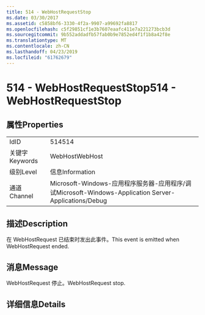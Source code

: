 ```yaml
---
title: 514 - WebHostRequestStop
ms.date: 03/30/2017
ms.assetid: c5858bf6-3330-4f2a-9907-a99692fa8817
ms.openlocfilehash: c5f29851cf1e3b7607eaafc411e7a221273bcb3d
ms.sourcegitcommit: 9b552addadfb57fab0b9e7852ed4f1f1b8a42f8e
ms.translationtype: MT
ms.contentlocale: zh-CN
ms.lasthandoff: 04/23/2019
ms.locfileid: "61762679"
---
```

# <a name="514---webhostrequeststop"></a><span data-ttu-id="f0b91-102">514 - WebHostRequestStop</span><span class="sxs-lookup"><span data-stu-id="f0b91-102">514 - WebHostRequestStop</span></span>
## <a name="properties"></a><span data-ttu-id="f0b91-103">属性</span><span class="sxs-lookup"><span data-stu-id="f0b91-103">Properties</span></span>  
  
|||  
|-|-|  
|<span data-ttu-id="f0b91-104">Id</span><span class="sxs-lookup"><span data-stu-id="f0b91-104">ID</span></span>|<span data-ttu-id="f0b91-105">514</span><span class="sxs-lookup"><span data-stu-id="f0b91-105">514</span></span>|  
|<span data-ttu-id="f0b91-106">关键字</span><span class="sxs-lookup"><span data-stu-id="f0b91-106">Keywords</span></span>|<span data-ttu-id="f0b91-107">WebHost</span><span class="sxs-lookup"><span data-stu-id="f0b91-107">WebHost</span></span>|  
|<span data-ttu-id="f0b91-108">级别</span><span class="sxs-lookup"><span data-stu-id="f0b91-108">Level</span></span>|<span data-ttu-id="f0b91-109">信息</span><span class="sxs-lookup"><span data-stu-id="f0b91-109">Information</span></span>|  
|<span data-ttu-id="f0b91-110">通道</span><span class="sxs-lookup"><span data-stu-id="f0b91-110">Channel</span></span>|<span data-ttu-id="f0b91-111">Microsoft-Windows-应用程序服务器-应用程序/调试</span><span class="sxs-lookup"><span data-stu-id="f0b91-111">Microsoft-Windows-Application Server-Applications/Debug</span></span>|  
  
## <a name="description"></a><span data-ttu-id="f0b91-112">描述</span><span class="sxs-lookup"><span data-stu-id="f0b91-112">Description</span></span>  
 <span data-ttu-id="f0b91-113">在 WebHostRequest 已结束时发出此事件。</span><span class="sxs-lookup"><span data-stu-id="f0b91-113">This event is emitted when WebHostRequest ended.</span></span>  
  
## <a name="message"></a><span data-ttu-id="f0b91-114">消息</span><span class="sxs-lookup"><span data-stu-id="f0b91-114">Message</span></span>  
 <span data-ttu-id="f0b91-115">WebHostRequest 停止。</span><span class="sxs-lookup"><span data-stu-id="f0b91-115">WebHostRequest stop.</span></span>  
  
## <a name="details"></a><span data-ttu-id="f0b91-116">详细信息</span><span class="sxs-lookup"><span data-stu-id="f0b91-116">Details</span></span>
